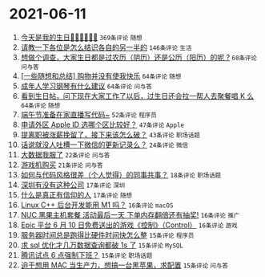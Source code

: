 # 2021-06-11

1. [今天是我的生日🎂🎂🎂🍰🍰🍰](https://www.v2ex.com/t/782797) `369条评论` `随想`
1. [请教一下各位是怎么结识各自的另一半的](https://www.v2ex.com/t/782858) `146条评论` `生活`
1. [想做个调查，大家生日都是过农历（阴历）还是公历（阳历）的呢 ?](https://www.v2ex.com/t/782803) `68条评论` `问与答`
1. [[一些随想和总结] 购物并没有使我快乐](https://www.v2ex.com/t/782794) `64条评论` `随想`
1. [成年人学习钢琴有什么建议](https://www.v2ex.com/t/782805) `64条评论` `问与答`
1. [看到生日帖，问下现在大家工作了以后，过生日还会拉一帮人去聚餐唱 K 么](https://www.v2ex.com/t/782813) `64条评论` `随想`
1. [端午节准备在家直播写代码~](https://www.v2ex.com/t/782886) `52条评论` `程序员`
1. [申请外区 Apple ID 选哪个区比较好？](https://www.v2ex.com/t/782809) `47条评论` `Apple`
1. [提离职被涨薪挽留了，接下来该怎么破？](https://www.v2ex.com/t/782961) `43条评论` `职场话题`
1. [话说就没人吐槽一下微信的更新记录么？](https://www.v2ex.com/t/782888) `24条评论` `微信`
1. [大数据我服了](https://www.v2ex.com/t/782856) `22条评论` `问与答`
1. [游戏机购买](https://www.v2ex.com/t/782892) `21条评论` `问与答`
1. [如何与代码风格很差（个人觉得）的同事共事？](https://www.v2ex.com/t/782847) `18条评论` `职场话题`
1. [深圳有没有这种公司](https://www.v2ex.com/t/782947) `17条评论` `深圳`
1. [什么是真正有信仰的人](https://www.v2ex.com/t/782917) `17条评论` `随想`
1. [Linux C++ 后台开发能用 M1 吗？](https://www.v2ex.com/t/782959) `16条评论` `macOS`
1. [NUC 黑果主机套餐 活动最后一天 下单内存翻倍还有抽奖!](https://www.v2ex.com/t/782836) `16条评论` `推广`
1. [Epic 平台 6 月 10 日免费送出的游戏《控制》（Control）](https://www.v2ex.com/t/782791) `16条评论` `游戏`
1. [服务器时间总是跑得比硬件时间快怎么整](https://www.v2ex.com/t/782975) `15条评论` `程序员`
1. [求 sql 优化才几万数据查询都破 1s 了](https://www.v2ex.com/t/782918) `15条评论` `MySQL`
1. [腾讯试点 6 点强制下班？](https://www.v2ex.com/t/782894) `15条评论` `职场话题`
1. [迫于想用 MAC 当生产力，想搞一台黑苹果，求配置](https://www.v2ex.com/t/782854) `15条评论` `问与答`
